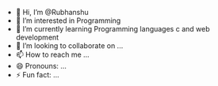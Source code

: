 - 👋 Hi, I’m @Rubhanshu
- 👀 I’m interested in Programming
- 🌱 I’m currently learning Programming languages c and web development 
- 💞️ I’m looking to collaborate on ...
- 📫 How to reach me ...
- 😄 Pronouns: ...
- ⚡ Fun fact: ...

<!---
Rubhanshu/Rubhanshu is a ✨ special ✨ repository because its `README.md` (this file) appears on your GitHub profile.
You can click the Preview link to take a look at your changes.
--->
